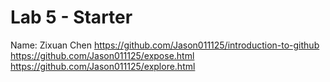 # Lab 5 - Starter

Name: Zixuan Chen
https://github.com/Jason011125/introduction-to-github
https://github.com/Jason011125/expose.html
https://github.com/Jason011125/explore.html

